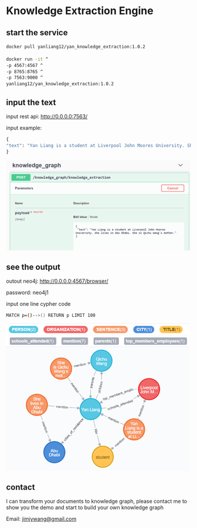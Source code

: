 # Knowledge Extraction Engine

## start the service

```bash
docker pull yanliang12/yan_knowledge_extraction:1.0.2

docker run -it ^
-p 4567:4567 ^
-p 8765:8765 ^
-p 7563:9000 ^
yanliang12/yan_knowledge_extraction:1.0.2
```

## input the text
input rest api: http://0.0.0.0:7563/

input example:

```python
{
"text": "Yan Liang is a student at Liverpool John Moores University. She lives in Abu Dhabi. She is Qichu Wang's mother."
}
```

<img src="input.png" width="800">


## see the output

outout neo4j: http://0.0.0.0:4567/browser/

password: neo4j1

input one line cypher code
```bash
MATCH p=()-->() RETURN p LIMIT 100
```

<img src="output.png" width="500">


## contact

I can transform your documents to knowledge graph, please contact me to show you the demo and start to build your own knowledge graph

Email: jimjywang@gmail.com
